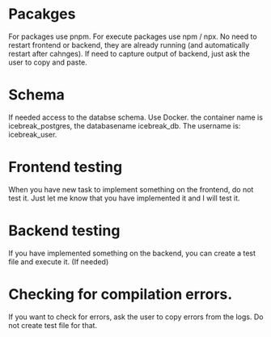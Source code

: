 # Pacakges
For packages use pnpm.
For execute packages use npm / npx.
No need to restart frontend or backend, they are already running (and automatically restart after cahnges).
If need to capture output of backend, just ask the user to copy and paste.

# Schema
If needed access to the databse schema. Use Docker. the container name is icebreak_postgres, the databasename icebreak_db.  The username is: icebreak_user.

# Frontend testing
When you have new task to implement something on the frontend, do not test it.
Just let me know that you have implemented it and I will test it.

# Backend testing
If you have implemented something on the backend, you can create a test file and execute it. (If needed)


# Checking for compilation errors.
If you want to check for errors, ask the user to copy errors from the logs. Do not create test file for that.